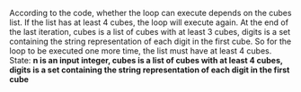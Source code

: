 According to the code, whether the loop can execute depends on the cubes list. If the list has at least 4 cubes, the loop will execute again. At the end of the last iteration, cubes is a list of cubes with at least 3 cubes, digits is a set containing the string representation of each digit in the first cube. So for the loop to be executed one more time, the list must have at least 4 cubes.
State: **n is an input integer, cubes is a list of cubes with at least 4 cubes, digits is a set containing the string representation of each digit in the first cube**